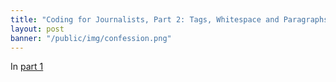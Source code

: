 ```yaml
---
title: "Coding for Journalists, Part 2: Tags, Whitespace and Paragraphs"
layout: post
banner: "/public/img/confession.png"
---
```


In [part 1]()
